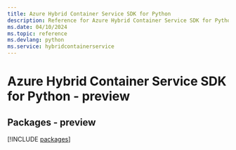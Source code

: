 ```yaml
---
title: Azure Hybrid Container Service SDK for Python
description: Reference for Azure Hybrid Container Service SDK for Python
ms.date: 04/10/2024
ms.topic: reference
ms.devlang: python
ms.service: hybridcontainerservice
---
```

# Azure Hybrid Container Service SDK for Python - preview
## Packages - preview
[!INCLUDE [packages](hybrid-container-service-index.md)]